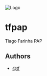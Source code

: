 ![Logo](https://media.discordapp.net/attachments/952673270321258539/989088557752791040/signature_1.png)



# tfpap
Tiago Farinha PAP 


## Authors

- [@tf](https://github.com/TF8088)

